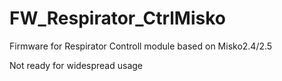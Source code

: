 # FW_Respirator_CtrlMisko
Firmware for Respirator Controll module based on Misko2.4/2.5

Not ready for widespread usage
